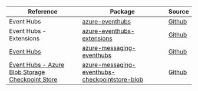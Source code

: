 | Reference | Package | Source |
|---|---|---|
|Event Hubs|[azure-eventhubs](https://repo1.maven.org/maven2/com/microsoft/azure/azure-eventhubs)|[Github](https://github.com/Azure/azure-sdk-for-java)|
|Event Hubs - Extensions|[azure-eventhubs-extensions](https://repo1.maven.org/maven2/com/microsoft/azure/azure-eventhubs-extensions)|[Github](https://github.com/Azure/azure-sdk-for-java)|
|[Event Hubs](messaging-eventhubs-readme.md)|[azure-messaging-eventhubs](https://repo1.maven.org/maven2/com/azure/azure-messaging-eventhubs)|[Github](https://github.com/Azure/azure-sdk-for-java/blob/main/sdk/eventhubs/azure-messaging-eventhubs)|
|[Event Hubs - Azure Blob Storage Checkpoint Store](messaging-eventhubs-checkpointstore-blob-readme.md)|[azure-messaging-eventhubs-checkpointstore-blob](https://repo1.maven.org/maven2/com/azure/azure-messaging-eventhubs-checkpointstore-blob)|[Github](https://github.com/Azure/azure-sdk-for-java/blob/main/sdk/eventhubs/azure-messaging-eventhubs-checkpointstore-blob)|
